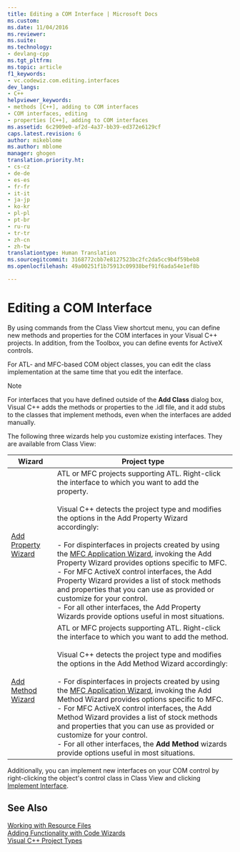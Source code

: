 ```yaml
---
title: Editing a COM Interface | Microsoft Docs
ms.custom: 
ms.date: 11/04/2016
ms.reviewer: 
ms.suite: 
ms.technology:
- devlang-cpp
ms.tgt_pltfrm: 
ms.topic: article
f1_keywords:
- vc.codewiz.com.editing.interfaces
dev_langs:
- C++
helpviewer_keywords:
- methods [C++], adding to COM interfaces
- COM interfaces, editing
- properties [C++], adding to COM interfaces
ms.assetid: 6c2909e0-af2d-4a37-bb39-ed372e6129cf
caps.latest.revision: 6
author: mikeblome
ms.author: mblome
manager: ghogen
translation.priority.ht:
- cs-cz
- de-de
- es-es
- fr-fr
- it-it
- ja-jp
- ko-kr
- pl-pl
- pt-br
- ru-ru
- tr-tr
- zh-cn
- zh-tw
translationtype: Human Translation
ms.sourcegitcommit: 3168772cbb7e8127523bc2fc2da5cc9b4f59beb8
ms.openlocfilehash: 49a00251f1b75913c09938bef91f6ada54e1ef8b

---
```

# Editing a COM Interface
By using commands from the Class View shortcut menu, you can define new methods and properties for the COM interfaces in your Visual C++ projects. In addition, from the Toolbox, you can define events for ActiveX controls.  
  
 For ATL- and MFC-based COM object classes, you can edit the class implementation at the same time that you edit the interface.  
  
> [!NOTE]
>  For interfaces that you have defined outside of the **Add Class** dialog box, Visual C++ adds the methods or properties to the .idl file, and it add stubs to the classes that implement methods, even when the interfaces are added manually.  
  
 The following three wizards help you customize existing interfaces. They are available from Class View:  
  
|Wizard|Project type|  
|------------|------------------|  
|[Add Property Wizard](../ide/names-add-property-wizard.md)|ATL or MFC projects supporting ATL. Right-click the interface to which you want to add the property.<br /><br /> Visual C++ detects the project type and modifies the options in the Add Property Wizard accordingly:<br /><br /> -   For dispinterfaces in projects created by using the [MFC Application Wizard](../mfc/reference/mfc-application-wizard.md), invoking the Add Property Wizard provides options specific to MFC.<br />-   For MFC ActiveX control interfaces, the Add Property Wizard provides a list of stock methods and properties that you can use as provided or customize for your control.<br />-   For all other interfaces, the Add Property Wizards provide options useful in most situations.|  
|[Add Method Wizard](../ide/add-method-wizard.md)|ATL or MFC projects supporting ATL. Right-click the interface to which you want to add the method.<br /><br /> Visual C++ detects the project type and modifies the options in the Add Method Wizard accordingly:<br /><br /> -   For dispinterfaces in projects created by using the [MFC Application Wizard](../mfc/reference/mfc-application-wizard.md), invoking the Add Method Wizard provides options specific to MFC.<br />-   For MFC ActiveX control interfaces, the Add Method Wizard provides a list of stock methods and properties that you can use as provided or customize for your control.<br />-   For all other interfaces, the **Add Method** wizards provide options useful in most situations.|  
  
 Additionally, you can implement new interfaces on your COM control by right-clicking the object's control class in Class View and clicking [Implement Interface](../ide/implement-interface-wizard.md).  
  
## See Also  
 [Working with Resource Files](../mfc/working-with-resource-files.md)   
 [Adding Functionality with Code Wizards](../ide/adding-functionality-with-code-wizards-cpp.md)   
 [Visual C++ Project Types](../ide/visual-cpp-project-types.md)


<!--HONumber=Jan17_HO2-->


